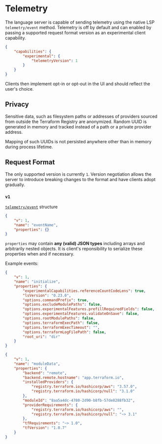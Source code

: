 # Telemetry

The language server is capable of sending telemetry using the native LSP `telemetry/event` method.
Telemetry is off by default and can enabled by passing a supported request format version
as an experimental client capability.

```json
{
    "capabilities": {
        "experimental": {
            "telemetryVersion": 1
        }
    }
}
```

Clients then implement opt-in or opt-out in the UI and should reflect the user's choice.

## Privacy

Sensitive data, such as filesystem paths or addresses of providers sourced from outside the Terraform Registry
are anonymized. Random UUID is generated in memory and tracked instead of a path or a private provider address.

Mapping of such UUIDs is not persisted anywhere other than in memory during process lifetime.

## Request Format

The only supported version is currently `1`. Version negotiation allows the server
to introduce breaking changes to the format and have clients adopt gradually.

### `v1`

[`telemetry/event`](https://microsoft.github.io/language-server-protocol/specifications/specification-3-16/#telemetry_event) structure

```json
{
	"v": 1,
	"name": "eventName",
	"properties": {}
}
```

`properties` may contain **any (valid) JSON types**
including arrays and arbitrarily nested objects. It is client's
reponsibility to serialize these properties when and if necessary.

Example events:

```json
{
    "v": 1,
    "name": "initialize",
    "properties": {
        "experimentalCapabilities.referenceCountCodeLens": true,
        "lsVersion": "0.23.0",
        "options.commandPrefix": true,
        "options.excludeModulePaths": false,
        "options.experimentalFeatures.prefillRequiredFields": false,
        "options.experimentalFeatures.validateOnSave": false,
        "options.rootModulePaths": false,
        "options.terraformExecPath": false,
        "options.terraformExecTimeout": "",
        "options.terraformLogFilePath": false,
        "root_uri": "dir"
    }
}
```
```json
{
    "v": 1,
    "name": "moduleData",
    "properties": {
        "backend": "remote",
        "backend.remote.hostname": "app.terraform.io",
        "installedProviders": {
            "registry.terraform.io/hashicorp/aws": "3.57.0",
            "registry.terraform.io/hashicorp/null": "3.1.0"
        },
        "moduleId": "8aa5a4dc-4780-2d90-b8fb-57de8288fb32",
        "providerRequirements": {
            "registry.terraform.io/hashicorp/aws": "",
            "registry.terraform.io/hashicorp/null": "~> 3.1"
        },
        "tfRequirements": "~> 1.0",
        "tfVersion": "1.0.7"
    }
}
```
